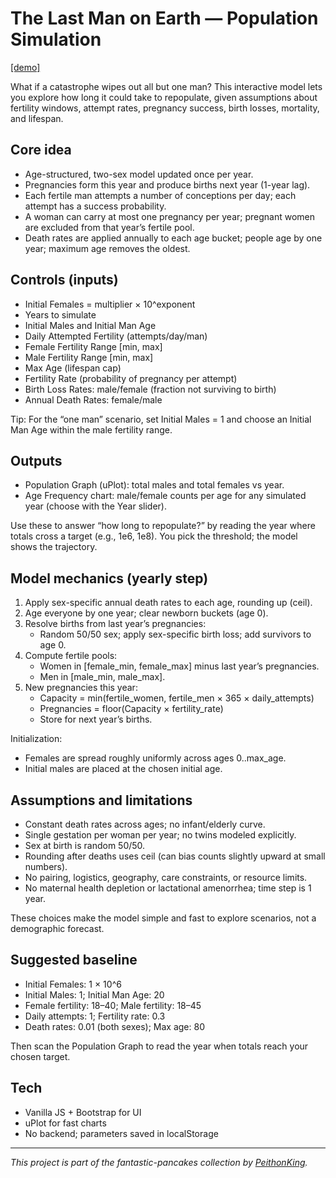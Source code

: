 # The Last Man on Earth — Population Simulation

[[demo]](https://peithonking.github.io/fantastic-pancakes/one-man/)

What if a catastrophe wipes out all but one man? This interactive model lets you explore how long it could take to repopulate, given assumptions about fertility windows, attempt rates, pregnancy success, birth losses, mortality, and lifespan.

## Core idea

- Age-structured, two-sex model updated once per year.
- Pregnancies form this year and produce births next year (1-year lag).
- Each fertile man attempts a number of conceptions per day; each attempt has a success probability.
- A woman can carry at most one pregnancy per year; pregnant women are excluded from that year’s fertile pool.
- Death rates are applied annually to each age bucket; people age by one year; maximum age removes the oldest.

## Controls (inputs)

- Initial Females = multiplier × 10^exponent
- Years to simulate
- Initial Males and Initial Man Age
- Daily Attempted Fertility (attempts/day/man)
- Female Fertility Range [min, max]
- Male Fertility Range [min, max]
- Max Age (lifespan cap)
- Fertility Rate (probability of pregnancy per attempt)
- Birth Loss Rates: male/female (fraction not surviving to birth)
- Annual Death Rates: female/male

Tip: For the “one man” scenario, set Initial Males = 1 and choose an Initial Man Age within the male fertility range.

## Outputs

- Population Graph (uPlot): total males and total females vs year.
- Age Frequency chart: male/female counts per age for any simulated year (choose with the Year slider).

Use these to answer “how long to repopulate?” by reading the year where totals cross a target (e.g., 1e6, 1e8). You pick the threshold; the model shows the trajectory.

## Model mechanics (yearly step)

1. Apply sex-specific annual death rates to each age, rounding up (ceil).
2. Age everyone by one year; clear newborn buckets (age 0).
3. Resolve births from last year’s pregnancies:
   - Random 50/50 sex; apply sex-specific birth loss; add survivors to age 0.
4. Compute fertile pools:
   - Women in [female_min, female_max] minus last year’s pregnancies.
   - Men in [male_min, male_max].
5. New pregnancies this year:
   - Capacity = min(fertile_women, fertile_men × 365 × daily_attempts)
   - Pregnancies = floor(Capacity × fertility_rate)
   - Store for next year’s births.

Initialization:

- Females are spread roughly uniformly across ages 0..max_age.
- Initial males are placed at the chosen initial age.

## Assumptions and limitations

- Constant death rates across ages; no infant/elderly curve.
- Single gestation per woman per year; no twins modeled explicitly.
- Sex at birth is random 50/50.
- Rounding after deaths uses ceil (can bias counts slightly upward at small numbers).
- No pairing, logistics, geography, care constraints, or resource limits.
- No maternal health depletion or lactational amenorrhea; time step is 1 year.

These choices make the model simple and fast to explore scenarios, not a demographic forecast.

## Suggested baseline

- Initial Females: 1 × 10^6
- Initial Males: 1; Initial Man Age: 20
- Female fertility: 18–40; Male fertility: 18–45
- Daily attempts: 1; Fertility rate: 0.3
- Death rates: 0.01 (both sexes); Max age: 80

Then scan the Population Graph to read the year when totals reach your chosen target.

## Tech

- Vanilla JS + Bootstrap for UI
- uPlot for fast charts
- No backend; parameters saved in localStorage


---

*This project is part of the fantastic-pancakes collection by [PeithonKing](https://github.com/PeithonKing/fantastic-pancakes).*
